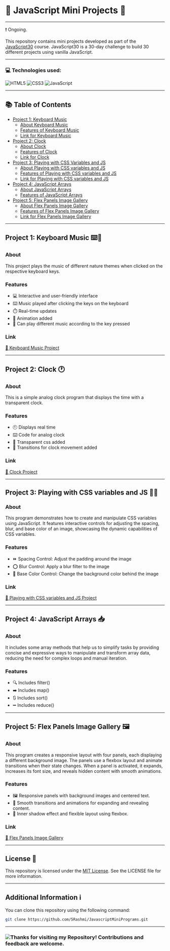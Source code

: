 # 🎨 JavaScript Mini Projects 🎨

---

❗ Ongoing.

This repository contains mini projects developed as part of the [JavaScript30](https://github.com/wesbos/JavaScript30) course. JavaScript30 is a 30-day challenge to build 30 different projects using vanilla JavaScript.

---

### 💻 Technologies used:
![HTML5](https://img.shields.io/badge/html5-%23E34F26.svg?style=for-the-badge&logo=html5&logoColor=white) ![CSS3](https://img.shields.io/badge/css3-%231572B6.svg?style=for-the-badge&logo=css3&logoColor=white) ![JavaScript](https://img.shields.io/badge/javascript-%23323330.svg?style=for-the-badge&logo=javascript&logoColor=%23F7DF1E)

---

## 📚 Table of Contents

- [Project 1: Keyboard Music](#project-1-keyboard-music-)
  - [About Keyboard Music](#about)
  - [Features of Keyboard Music](#features)
  - [Link for Keyboard Music](#link)
- [Project 2: Clock](#project-2-clock-)
  - [About Clock](#about-1)
  - [Features of Clock](#features-1)
  - [Link for Clock](#link-1)
- [Project 3: Playing with CSS Variables and JS](#project-3-playing-with-css-variables-and-js)
  - [About Playing with CSS variables and JS](#about-2)
  - [Features of Playing with CSS variables and JS](#features-2)
  - [Link for Playing with CSS variables and JS](#link-2)
- [Project 4: JavaScript Arrays](#project-4-javascript-arrays-)
  - [About JavaScript Arrays](#about-3)
  - [Features of JavaScript Arrays](#features-3)
- [Project 5: Flex Panels Image Gallery](#project-5-flex-panels-image-gallery)
  - [About Flex Panels Image Gallery](#about-4)
  - [Features of Flex Panels Image Gallery](#features-4)
  - [Link for Flex Panels Image Gallery](#link-3)
     
---

## Project 1: Keyboard Music ⌨️🎵

### About
This project plays the music of different nature themes when clicked on the respective keyboard keys.

### Features
- 💻 Interactive and user-friendly interface
- ⌨️ Music played after clicking the keys on the keyboard
- ⏱️ Real-time updates
- 🚶 Animation added
- 🎵 Can play different music according to the key pressed

### Link
[🔗 Keyboard Music Project](https://5rashmi.github.io/JavascriptMiniPrograms/KeyboardMusic/)

---

## Project 2: Clock 🕐

### About
This is a simple analog clock program that displays the time with a transparent clock.
### Features
- 🕙 Displays real time
- ⌨️ Code for analog clock
- 🎨 Transparent css added
- 🚶 Transitions for clock movement added

### Link
[🔗 Clock Project](https://5rashmi.github.io/JavascriptMiniPrograms/Clock/)

---

## Project 3: Playing with CSS variables and JS 🤾‍♂️

### About
This program demonstrates how to create and manipulate CSS variables using JavaScript. It features interactive controls for adjusting the spacing, blur, and base color of an image, showcasing the dynamic capabilities of CSS variables.
### Features
- ⏩ Spacing Control: Adjust the padding around the image
- ⭕ Blur Control: Apply a blur filter to the image
- 🎨 Base Color Control: Change the background color behind the image

### Link
[🔗 Playing with CSS variables and JS Project](https://5rashmi.github.io/JavascriptMiniPrograms/PlayingWithCSSVariablesNJS/)

---

## Project 4: JavaScript Arrays 📥

### About
It includes some array methods that help us to simplify tasks by providing concise and expressive ways to manipulate and transform array data, reducing the need for complex loops and manual iteration.
### Features
- 🔍 Includes filter()
- ➡️ Includes map()
- 🔃 Includes sort()
- ➖ Includes reduce()

---

## Project 5: Flex Panels Image Gallery 🖼️

### About
This program creates a responsive layout with four panels, each displaying a different background image. The panels use a flexbox layout and animate transitions when their state changes. When a panel is activated, it expands, increases its font size, and reveals hidden content with smooth animations.
### Features
- 🖼️ Responsive panels with background images and centered text.
- 💫 Smooth transitions and animations for expanding and revealing content.
- 📐 Inner shadow effect and flexible layout using flexbox.

### Link
[🔗 Flex Panels Image Gallery](https://5rashmi.github.io/JavascriptMiniPrograms/FlexPanelsImgGallery/)

---

## License 📜

This repository is licensed under the [MIT License](https://github.com/5Rashmi/JavascriptMiniPrograms/blob/master/LICENSE). See the LICENSE file for more information.

---

## Additional Information ℹ️

You can clone this repository using the following command:

```bash
git clone https://github.com/5Rashmi/JavascriptMiniPrograms.git
```

---

### ![Thanks for visiting my Repository! Contributions and feedback are welcome.](https://img.shields.io/badge/Thanks%20for%20visiting%20my%20Repository!%20Contributions%20and%20feedback%20are%20welcome.-red?style=for-the-badge)

